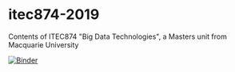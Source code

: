 # itec874-2019
Contents of ITEC874 "Big Data Technologies", a Masters unit from Macquarie University

[![Binder](https://mybinder.org/badge.svg)](https://mybinder.org/v2/gh/dmollaaliod/itec874-2019/master)
